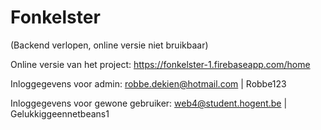 # Fonkelster

(Backend verlopen, online versie niet bruikbaar)

Online versie van het project: https://fonkelster-1.firebaseapp.com/home

Inloggegevens voor admin: robbe.dekien@hotmail.com | Robbe123

Inloggegevens voor gewone gebruiker: web4@student.hogent.be | Gelukkiggeennetbeans1

